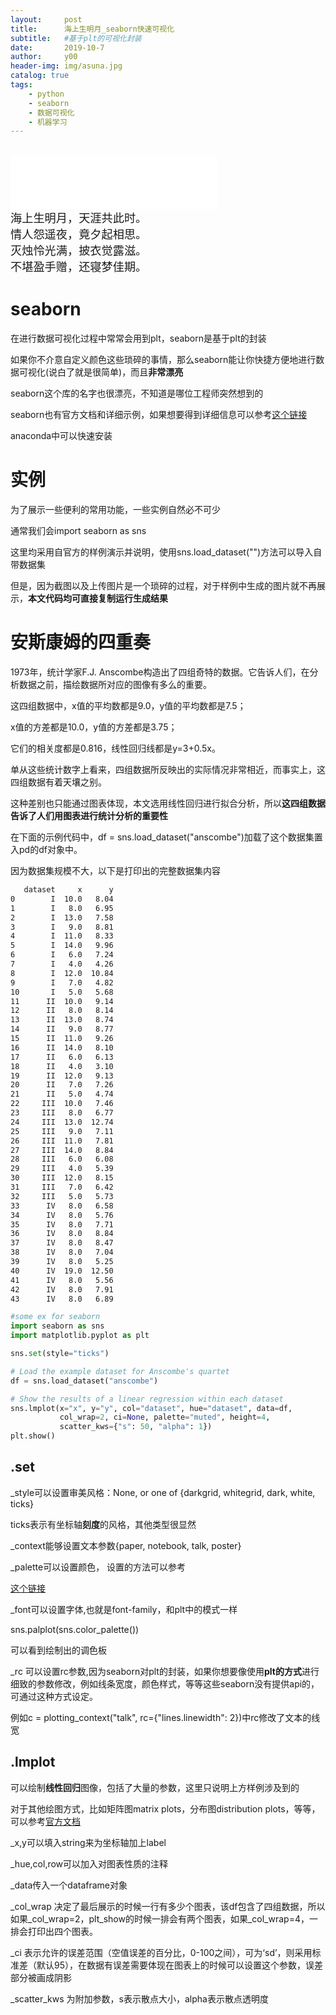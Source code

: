 ```yaml
---
layout:     post
title:      海上生明月_seaborn快速可视化
subtitle:   #基于plt的可视化封装
date:       2019-10-7
author:     y00
header-img: img/asuna.jpg
catalog: true
tags:
    - python
    - seaborn
    - 数据可视化
    - 机器学习
---
```

<br>

<iframe
  frameborder="no"
  border="0"
  marginwidth="0"
  marginheight="0"
  width="330"
  height="86"
  src="//music.163.com/outchain/player?type=2&id=4909215&auto=0&height=66"
></iframe><br>
<box>
<p1>
海上生明月，天涯共此时。
<br>
情人怨遥夜，竟夕起相思。
<br>
灭烛怜光满，披衣觉露滋。
<br>
不堪盈手赠，还寝梦佳期。
</p1>
</box>

# seaborn

在进行数据可视化过程中常常会用到plt，seaborn是基于plt的封装

如果你不介意自定义颜色这些琐碎的事情，那么seaborn能让你快捷方便地进行数据可视化(说白了就是很简单)，而且**非常漂亮**

seaborn这个库的名字也很漂亮，不知道是哪位工程师突然想到的

seaborn也有官方文档和详细示例，如果想要得到详细信息可以参考[这个链接](http://seaborn.pydata.org/)

anaconda中可以快速安装

# 实例

为了展示一些便利的常用功能，一些实例自然必不可少

通常我们会import seaborn as sns

这里均采用自官方的样例演示并说明，使用sns.load_dataset("")方法可以导入自带数据集

但是，因为截图以及上传图片是一个琐碎的过程，对于样例中生成的图片就不再展示，**本文代码均可直接复制运行生成结果**

# 安斯康姆的四重奏

1973年，统计学家F.J. Anscombe构造出了四组奇特的数据。它告诉人们，在分析数据之前，描绘数据所对应的图像有多么的重要。

这四组数据中，x值的平均数都是9.0，y值的平均数都是7.5；

x值的方差都是10.0，y值的方差都是3.75；

它们的相关度都是0.816，线性回归线都是y=3+0.5x。

单从这些统计数字上看来，四组数据所反映出的实际情况非常相近，而事实上，这四组数据有着天壤之别。

这种差别也只能通过图表体现，本文选用线性回归进行拟合分析，所以**这四组数据告诉了人们用图表进行统计分析的重要性**

在下面的示例代码中，df = sns.load_dataset("anscombe")加载了这个数据集置入pd的df对象中。

因为数据集规模不大，以下是打印出的完整数据集内容
```txt
   dataset     x      y
0        I  10.0   8.04
1        I   8.0   6.95
2        I  13.0   7.58
3        I   9.0   8.81
4        I  11.0   8.33
5        I  14.0   9.96
6        I   6.0   7.24
7        I   4.0   4.26
8        I  12.0  10.84
9        I   7.0   4.82
10       I   5.0   5.68
11      II  10.0   9.14
12      II   8.0   8.14
13      II  13.0   8.74
14      II   9.0   8.77
15      II  11.0   9.26
16      II  14.0   8.10
17      II   6.0   6.13
18      II   4.0   3.10
19      II  12.0   9.13
20      II   7.0   7.26
21      II   5.0   4.74
22     III  10.0   7.46
23     III   8.0   6.77
24     III  13.0  12.74
25     III   9.0   7.11
26     III  11.0   7.81
27     III  14.0   8.84
28     III   6.0   6.08
29     III   4.0   5.39
30     III  12.0   8.15
31     III   7.0   6.42
32     III   5.0   5.73
33      IV   8.0   6.58
34      IV   8.0   5.76
35      IV   8.0   7.71
36      IV   8.0   8.84
37      IV   8.0   8.47
38      IV   8.0   7.04
39      IV   8.0   5.25
40      IV  19.0  12.50
41      IV   8.0   5.56
42      IV   8.0   7.91
43      IV   8.0   6.89
```


```python
#some ex for seaborn
import seaborn as sns
import matplotlib.pyplot as plt

sns.set(style="ticks")

# Load the example dataset for Anscombe's quartet
df = sns.load_dataset("anscombe")

# Show the results of a linear regression within each dataset
sns.lmplot(x="x", y="y", col="dataset", hue="dataset", data=df,
           col_wrap=2, ci=None, palette="muted", height=4,
           scatter_kws={"s": 50, "alpha": 1})
plt.show()
```

## .set

_style可以设置审美风格：None, or one of {darkgrid, whitegrid, dark, white, ticks}

ticks表示有坐标轴**刻度**的风格，其他类型很显然

_context能够设置文本参数{paper, notebook, talk, poster}

_palette可以设置颜色，
设置的方法可以参考

[这个链接](http://seaborn.pydata.org/generated/seaborn.color_palette.html#seaborn.color_palette)

_font可以设置字体,也就是font-family，和plt中的模式一样

sns.palplot(sns.color_palette())

可以看到绘制出的调色板

_rc 可以设置rc参数,因为seaborn对plt的封装，如果你想要像使用**plt的方式**进行细致的参数修改，例如线条宽度，颜色样式，等等这些seaborn没有提供api的，可通过这种方式设定。

例如c = plotting_context("talk", rc={"lines.linewidth": 2})中rc修改了文本的线宽


## .lmplot

可以绘制**线性回归**图像，包括了大量的参数，这里只说明上方样例涉及到的

对于其他绘图方式，比如矩阵图matrix plots，分布图distribution plots，等等，可以参考[官方文档](http://seaborn.pydata.org/api.html)

_x,y可以填入string来为坐标轴加上label

_hue,col,row可以加入对图表性质的注释

_data传入一个dataframe对象

_col_wrap 决定了最后展示的时候一行有多少个图表，该df包含了四组数据，所以如果_col_wrap=2，plt_show的时候一排会有两个图表，如果_col_wrap=4，一排会打印出四个图表。

_ci 表示允许的误差范围（空值误差的百分比，0-100之间），可为‘sd’，则采用标准差（默认95），在数据有误差需要体现在图表上的时候可以设置这个参数，误差部分被画成阴影

_scatter_kws 为附加参数，s表示散点大小，alpha表示散点透明度


# 


<style type="text/css">
 p1 {font-family: STXingkai;font-weight:400;font-size:130%; }
</style>
